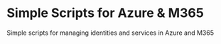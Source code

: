 # Simple Scripts for Azure & M365
Simple scripts for managing identities and services in Azure and M365
